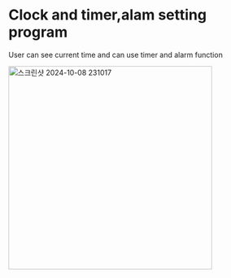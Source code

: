 # Clock and timer,alam setting program

User can see current time and can use timer and alarm function








<img width="400" alt="스크린샷 2024-10-08 231017" src="https://github.com/user-attachments/assets/e3b23d5c-32df-4867-b527-2803c5e1b291">
